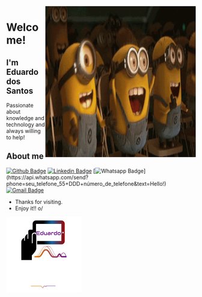 
<img align="right" width="400" height="400" src="https://github.com/Eduh06/Bootcamp-Everis-FullStack-Developer/blob/main/PROJETO%20INSTAGRAM/imagens/gif-palmas-alegria-excitac%CC%A7a%CC%83o.gif">
 
# Welcome!
 
## I'm Eduardo dos Santos
 
Passionate about knowledge and technology and always willing to help!
 
 
## About me 
[![Github Badge](https://img.shields.io/badge/-Github-000?style=flat-square&logo=Github&logoColor=white&link=link_do_seu_perfil_no_github)](https://github.com/Eduh06 )
[![Linkedin Badge](https://img.shields.io/badge/-LinkedIn-blue?style=flat-square&logo=Linkedin&logoColor=white&link=link_do_seu_perfil_no_linkedin)](https://www.linkedin.com/in/eduardo-dos-santos-6b04941b8/)
[![Whatsapp Badge](https://img.shields.io/badge/-Whatsapp-4CA143?style=flat-square&labelColor=4CA143&logo=whatsapp&logoColor=white&link=https://api.whatsapp.com/send?phone=seu_telefone_55+DDD+número_de_telefone&text=Hello!)](https://api.whatsapp.com/send?phone=seu_telefone_55+DDD+número_de_telefone&text=Hello!)
[![Gmail Badge](https://img.shields.io/badge/-Gmail-c14438?style=flat-square&logo=Gmail&logoColor=white&link=mailto:seu_email)](mailto:eduh.dossantos@gmail.com)
 
 
- Thanks for visiting. 
- Enjoy it!! o/

![Logo of the project](https://github.com/Eduh06/Bootcamp-Everis-FullStack-Developer/blob/main/PROJETO%20INSTAGRAM/imagens/6590f358-a061-4a75-96d9-0333c1eb831a_200x200.png)
